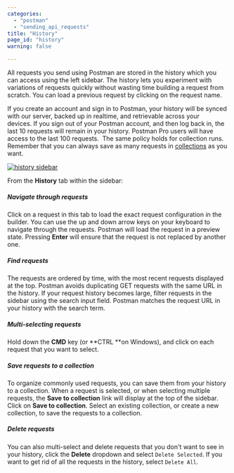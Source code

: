 ```yaml
---
categories:
  - "postman"
  - "sending_api_requests"
title: "History"
page_id: "history"
warning: false

---
```



All requests you send using Postman are stored in the history which you can access using the left sidebar. The history lets you experiment with variations of requests quickly without wasting time building a request from scratch. You can load a previous request by clicking on the request name.

If you create an account and sign in to Postman, your history will be synced with our server, backed up in realtime, and retrievable across your devices. If you sign out of your Postman account, and then log back in, the last 10 requests will remain in your history. Postman Pro users will have access to the last 100 requests.  The same policy holds for collection runs. Remember that you can always save as many requests in [collections](/docs/postman/collections/creating_collections) as you want.

[![history sidebar](https://s3.amazonaws.com/postman-static-getpostman-com/postman-docs/59135435.png)](https://s3.amazonaws.com/postman-static-getpostman-com/postman-docs/59135435.png)

From the **History** tab within the sidebar:

##### **Navigate through requests**

Click on a request in this tab to load the exact request configuration in the builder. You can use the up and down arrow keys on your keyboard to navigate through the requests. Postman will load the request in a preview state. Pressing **Enter** will ensure that the request is not replaced by another one.

##### **Find requests**

The requests are ordered by time, with the most recent requests displayed at the top. Postman avoids duplicating GET requests with the same URL in the history. If your request history becomes large, filter requests in the sidebar using the search input field. Postman matches the request URL in your history with the search term.

##### **Multi-selecting requests**

Hold down the **CMD** key (or **CTRL **on Windows), and click on each request that you want to select.

##### **Save requests to a collection**

To organize commonly used requests, you can save them from your history to a collection. When a request is selected, or when selecting multiple requests, the **Save to collection** link will display at the top of the sidebar. Click on **Save to collection**. Select an existing collection, or create a new collection, to save the requests to a collection.

##### **Delete requests**

You can also multi-select and delete requests that you don't want to see in your history, click the **Delete** dropdown and select `Delete Selected`. If you want to get rid of all the requests in the history, select `Delete All`.
